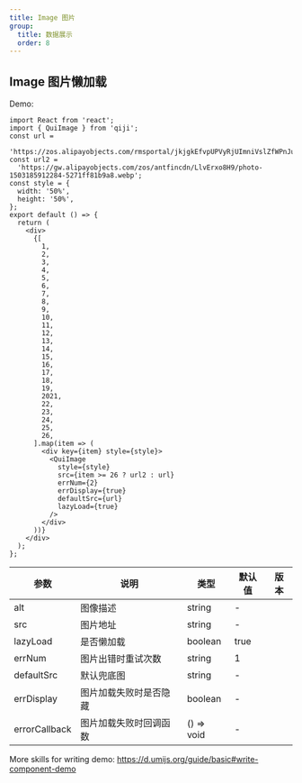 ```yaml
---
title: Image 图片
group:
  title: 数据展示
  order: 8
---
```


## Image 图片懒加载

Demo:

```tsx
import React from 'react';
import { QuiImage } from 'qiji';
const url =
  'https://zos.alipayobjects.com/rmsportal/jkjgkEfvpUPVyRjUImniVslZfWPnJuuZ.png';
const url2 =
  'https://gw.alipayobjects.com/zos/antfincdn/LlvErxo8H9/photo-1503185912284-5271ff81b9a8.webp';
const style = {
  width: '50%',
  height: '50%',
};
export default () => {
  return (
    <div>
      {[
        1,
        2,
        3,
        4,
        5,
        6,
        7,
        8,
        9,
        10,
        11,
        12,
        13,
        14,
        15,
        16,
        17,
        18,
        19,
        2021,
        22,
        23,
        24,
        25,
        26,
      ].map(item => (
        <div key={item} style={style}>
          <QuiImage
            style={style}
            src={item >= 26 ? url2 : url}
            errNum={2}
            errDisplay={true}
            defaultSrc={url}
            lazyLoad={true}
          />
        </div>
      ))}
    </div>
  );
};
```

| 参数          | 说明                   | 类型       | 默认值 | 版本 |
| ------------- | ---------------------- | ---------- | ------ | ---- |
| alt           | 图像描述               | string     | -      |      |
| src           | 图片地址               | string     | -      |      |
| lazyLoad      | 是否懒加载             | boolean    | true   |      |
| errNum        | 图片出错时重试次数     | string     | 1      |      |
| defaultSrc    | 默认兜底图             | string     | -      |      |
| errDisplay    | 图片加载失败时是否隐藏 | boolean    | -      |      |
| errorCallback | 图片加载失败时回调函数 | () => void | -      |      |

More skills for writing demo: https://d.umijs.org/guide/basic#write-component-demo
